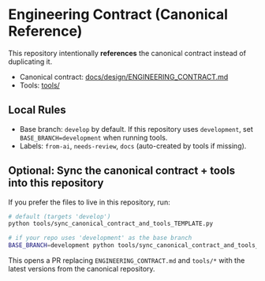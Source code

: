 # Engineering Contract (Canonical Reference)

This repository intentionally **references** the canonical contract instead of duplicating it.

- Canonical contract: [docs/design/ENGINEERING_CONTRACT.md](https://github.com/pvliesdonk/ai_engineer_contract/blob/main/docs/design/ENGINEERING_CONTRACT.md)
- Tools: [tools/](https://github.com/pvliesdonk/ai_engineer_contract/tree/main/tools)

## Local Rules

- Base branch: `develop` by default. If this repository uses `development`, set `BASE_BRANCH=development` when running tools.
- Labels: `from-ai`, `needs-review`, `docs` (auto-created by tools if missing).

## Optional: Sync the canonical contract + tools into this repository

If you prefer the files to live in this repository, run:

```bash
# default (targets 'develop')
python tools/sync_canonical_contract_and_tools_TEMPLATE.py

# if your repo uses 'development' as the base branch
BASE_BRANCH=development python tools/sync_canonical_contract_and_tools_TEMPLATE.py
```

This opens a PR replacing `ENGINEERING_CONTRACT.md` and `tools/*` with the latest versions from the canonical repository.

